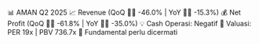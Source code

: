 📊 AMAN Q2 2025
📈 Revenue (QoQ 🔻🔴 -46.0% | YoY 🔻🔴 -15.3%)
💰 Net Profit (QoQ 🔻🔴 -61.8% | YoY 🔻🔴 -35.0%)
💡 Cash Operasi: Negatif
🧮 Valuasi: PER 19x | PBV 736.7x
🧱 Fundamental perlu dicermati
